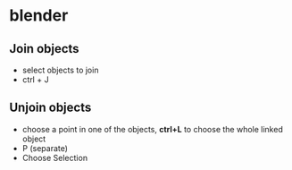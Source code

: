 # blender

## Join objects
- select objects to join
- ctrl + J
## Unjoin objects
- choose a point in one of the objects, **ctrl+L** to choose the whole linked object
- P (separate)
- Choose Selection

